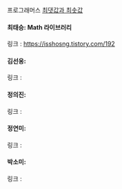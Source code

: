 프로그래머스 [최댓값과 최솟값](https://school.programmers.co.kr/learn/courses/30/lessons/12939)<br>

#### 최태승: Math 라이브러리
링크 : https://isshosng.tistory.com/192

#### 김선웅: 
링크 : 

#### 정의진: 
링크 : 

#### 정연미: 
링크 : 

#### 박소미:
링크 : 
